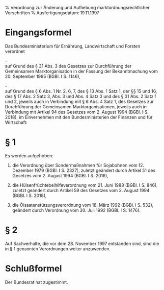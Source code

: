 % Verordnung zur Änderung und Aufhebung marktordnungsrechtlicher Vorschriften
% Ausfertigungsdatum: 19.11.1997
 
# Eingangsformel

Das Bundesministerium für Ernährung, Landwirtschaft und Forsten verordnet

\-  
auf Grund des § 31 Abs. 3 des Gesetzes zur Durchführung der Gemeinsamen Marktorganisation in der Fassung der Bekanntmachung vom 20. September 1995 (BGBl. I S. 1146),

\-  
auf Grund des § 6 Abs. 1 Nr. 2, 6, 7, des § 13 Abs. 1 Satz 1, der §§ 15 und 16, des § 17 Abs. 2 Satz 3, Abs. 3 und Abs. 4 Satz 3 und des § 31 Abs. 2 Satz 1 und 2, jeweils auch in Verbindung mit § 6 Abs. 4 Satz 1, des Gesetzes zur Durchführung der Gemeinsamen Marktorganisationen, jeweils auch in Verbindung mit Artikel 94 des Gesetzes vom 2. August 1994 (BGBl. I S. 2018), im Einvernehmen mit den Bundesministerien der Finanzen und für Wirtschaft:

# § 1

Es werden aufgehoben:

1. die Verordnung über Sondermaßnahmen für Sojabohnen vom 12. Dezember 1979 (BGBl. I S. 2327), zuletzt geändert durch Artikel 51 des Gesetzes vom 2. August 1994 (BGBl. I S. 2018),

2. die Hülsenfrüchtebeihilfeverordnung vom 21. Juni 1988 (BGBl. I S. 846), zuletzt geändert durch Artikel 59 des Gesetzes vom 2. August 1994 (BGBl. I S. 2018),

3. die Ölsaatenstützungsverordnung vom 18. März 1992 (BGBl. I S. 532), geändert durch Verordnung vom 30. Juli 1992 (BGBl. I S. 1476).

# § 2

Auf Sachverhalte, die vor dem 28. November 1997 entstanden sind, sind die in § 1 genannten Verordnungen weiter anzuwenden.

# Schlußformel

Der Bundesrat hat zugestimmt.
